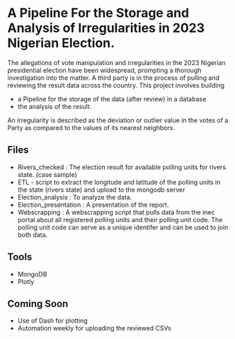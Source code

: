 # A Pipeline For the Storage and Analysis of Irregularities in 2023 Nigerian Election. 
The allegations of vote manipulation and irregularities in the 2023 Nigerian presidential election have been widespread, prompting a thorough investigation into the matter.
A third party is in the process of pulling and reviewing the result data across the country.
This project involves building 
- a Pipeline for the storage of the data (after review) in a database
-  the analysis of the result.

An irregularity is described as the deviation or outlier value in the votes of a Party as compared to the values of its nearest neighbors.


## Files
- Rivers_checked : The election result for available polling units for rivers state. (case sample)
- ETL - script to extract the longitude and latitude of the polling units in the state (rivers state) and upload to the mongodb server
- Election_analysis : To analyze the data.
- Election_presentation : A presentation of the report.
- Webscrapping : A webscrapping script that pulls data from the inec portal about all registered polling units and their polling unit code. The polling unit code can serve as a unique identifer and can be used to join both data. 

## Tools
- MongoDB
- Plotly

## Coming Soon
 - Use of Dash for plotting
 - Automation weekly for uploading the reviewed CSVs
   
